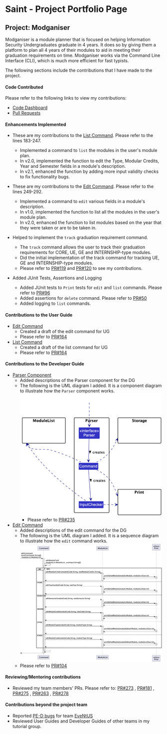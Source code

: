 # Saint - Project Portfolio Page

## Project: Modganiser

Modganiser is a module planner that is focused on helping Information Security Undergraduates graduate in 4 years. 
It does so by giving them a platform to plan all 4 years of their modules to aid in meeting their graduation 
requirements on time. Modganiser works via the Command Line Interface (CLI), which is much more efficient for fast 
typists.

The following sections include the contributions that I have made to the project.

#### Code Contributed
Please refer to the following links to view my contributions:
* [Code Dashboard](https://nus-cs2113-ay2223s2.github.io/tp-dashboard/?search=saintzaw&sort=groupTitle&sortWithin=title&timeframe=commit&mergegroup=&groupSelect=groupByRepos&breakdown=true&checkedFileTypes=docs~functional-code~test-code~other&since=2023-02-17)
* [Pull Requests](https://github.com/AY2223S2-CS2113T-T09-4/tp/pulls?q=is%3Apr+author%3Asaintzaw)

#### Enhancements Implemented
* These are my contributions to the [List Command](https://github.com/AY2223S2-CS2113T-T09-4/tp/blob/master/src/main/java/seedu/main/ModuleList.java). Please refer to the lines 183-247.
    * Implemented a command to `list` the modules in the user's module plan.
    * In v2.0, implemented the function to edit the Type, Modular Credits, Year and Semester fields in a module's description.
    * In v2.1, enhanced the function by adding more input validity checks to fix functionality bugs.

* These are my contributions to the [Edit Command](https://github.com/AY2223S2-CS2113T-T09-4/tp/blob/master/src/main/java/seedu/main/ModuleList.java). Please refer to the lines 249-292.
    * Implemented a command to `edit` various fields in a module's description.
    * In v1.0, implemented the function to list all the modules in the user's module plan.
    * In v2.0, enhanced the function to list modules based on the year that they were taken or are to be taken in.

* Helped to implement the `track` graduation requirement command.
    * The `track` command allows the user to track their graduation requirements for CORE, UE, GE and INTERNSHIP-type modules.
    * Did the initial implementation of the track command for tracking UE, GE and INTERNSHIP-type modules. 
    * Please refer to [PR#119](https://github.com/AY2223S2-CS2113T-T09-4/tp/pull/119) and [PR#120](https://github.com/AY2223S2-CS2113T-T09-4/tp/pull/120) to see my contributions.
  
* Added JUnit Tests, Assertions and Logging
    * Added JUnit tests to `Print` tests for `edit` and `list` commands. Please refer to [PR#96](https://github.com/AY2223S2-CS2113T-T09-4/tp/pull/96)
    * Added assertions for `delete` command. Please refer to [PR#50](https://github.com/AY2223S2-CS2113T-T09-4/tp/pull/50)
    * Added logging to `list` commands. 

<div style="page-break-after: always;"></div>

#### Contributions to the User Guide
* [Edit Command](https://github.com/AY2223S2-CS2113T-T09-4/tp/blob/master/docs/UserGuide.md#523-editing-module-details-edit)
    * Created a draft of the edit command for UG
    * Please refer to [PR#164](https://github.com/AY2223S2-CS2113T-T09-4/tp/pull/164)
* [List Command](https://github.com/AY2223S2-CS2113T-T09-4/tp/blob/master/docs/UserGuide.md#531-viewing-module-plan-list)
    * Created a draft of the list command for UG
    * Please refer to [PR#164](https://github.com/AY2223S2-CS2113T-T09-4/tp/pull/164)

#### Contributions to the Developer Guide
* [Parser Component](https://github.com/AY2223S2-CS2113T-T09-4/tp/blob/master/docs/DeveloperGuide.md#2-parser-component)
    * Added descriptions of the Parser component for the DG
    * The following is the UML diagram I added. It is a component diagram to illustrate how the `Parser` component works.
      ![Parser Diagram](ppp_diagrams/Parser.png)
      * Please refer to [PR#235](https://github.com/AY2223S2-CS2113T-T09-4/tp/pull/235)
* [Edit Command](https://github.com/AY2223S2-CS2113T-T09-4/tp/blob/master/docs/DeveloperGuide.md#edit-modules)
    * Added descriptions of the edit command for the DG
    * The following is the UML diagram I added. It is a sequence diagram to illustrate how the `edit` command works.
      ![EditCommand Diagram](ppp_diagrams/EditCommand.png)
    * Please refer to [PR#104](https://github.com/AY2223S2-CS2113T-T09-4/tp/pull/104)

#### Reviewing/Mentoring contributions
* Reviewed my team members' PRs. Please refer to: [PR#273](https://github.com/AY2223S2-CS2113T-T09-4/tp/pull/273) 
, [PR#181](https://github.com/AY2223S2-CS2113T-T09-4/tp/pull/181) , [PR#275](https://github.com/AY2223S2-CS2113T-T09-4/tp/pull/275)
, [PR#263](https://github.com/AY2223S2-CS2113T-T09-4/tp/pull/263) , [PR#278](https://github.com/AY2223S2-CS2113T-T09-4/tp/pull/278)

#### Contributions beyond the project team
* Reported [PE-D bugs](https://github.com/saintzaw/ped/issues) for team [EveNtUS](https://github.com/AY2223S2-CS2113-W12-2/tp)
* Reviewed User Guides and Developer Guides of other teams in my tutorial group.
